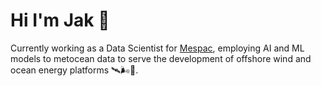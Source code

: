 <!-- <h1 align="center">Hi I'm Jak 🤙</h1> -->
# Hi I'm Jak 🤙

Currently working as a Data Scientist for [Mespac](https://mespac.space/), employing AI and ML models to metocean data to serve the development of offshore wind and ocean energy platforms 🛰🌬️🌊.

<!-- ![jakbtg's GitHub stats](https://github-readme-stats-neon-five-10.vercel.app/api?username=jakbtg&show_icons=true&theme=tokyonight&count_private=true&card_width=495)

![Top Langs](https://github-readme-stats-neon-five-10.vercel.app/api/top-langs/?username=jakbtg&layout=compact&theme=tokyonight&exclude_repo=AAUT&langs_count=8&card_width=495)

![GitHub Streak](https://streak-stats.demolab.com/?user=jakbtg&theme=tokyonight) -->

